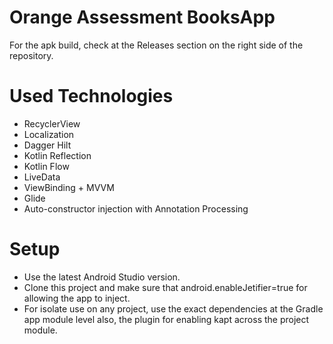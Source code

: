 # Orange Assessment BooksApp

For the apk build, check at the Releases section on the right side of the repository.

# Used Technologies
- RecyclerView
- Localization
- Dagger Hilt
- Kotlin Reflection
- Kotlin Flow
- LiveData
- ViewBinding + MVVM
- Glide
- Auto-constructor injection with Annotation Processing

# Setup
- Use the latest Android Studio version.
- Clone this project and make sure that android.enableJetifier=true for allowing the app to inject.
- For isolate use on any project, use the exact dependencies at the Gradle app module level also,
the plugin for enabling kapt across the project module.